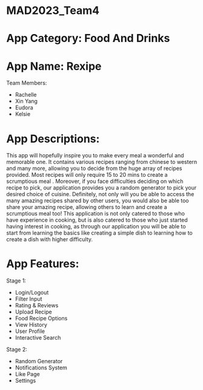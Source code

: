 # MAD2023_Team4

# App Category: Food And Drinks
# App Name: Rexipe
<p>Team Members:
<ul>
  <li> Rachelle </li>
  <li> Xin Yang </li>
  <li> Eudora </li>
  <li> Kelsie </li>
  </li>
</ul>
</p>
  

# App Descriptions: 
This app will hopefully inspire you to make every meal a wonderful and memorable one. It contains various recipes ranging from chinese to western and many more, allowing you to decide from the huge array of recipes provided. Most recipes will only require 15 to 20 mins to create a scrumptious meal . Moreover, if you face difficulties deciding on which recipe to pick, our application provides you a random generator to pick your desired choice of cuisine. Definitely, not only will you be able to access the many amazing recipes shared by other users, you would also be able too share your amazing recipe, allowing others to learn and create a scrumptious meal too! This application is not only catered to those who have experience in cooking, but is also catered to those who just started having interest in cooking, as through our application you will be able to start from learning the basics like creating a simple dish to learning how to create a dish with higher difficulty.


# App Features: 
<p> Stage 1:
  <ul>
    <li> Login/Logout </li>
    <li> Filter Input</li>
    <li> Rating & Reviews</li>
    <li> Upload Recipe</li>
    <li> Food Recipe Options</li>
    <li> View History</li>
    <li> User Profile</li>
    <li> Interactive Search</li>
    </ul>
</p>
<p> Stage 2:
  <ul>
    <li> Random Generator</li>
    <li> Notifications System</li>
    <li> Like Page</li>
    <li> Settings</li>
  </ul>
</p>

      
